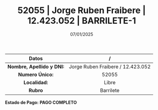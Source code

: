 ﻿---
title: 52055 | Jorge Ruben Fraibere | 12.423.052 | BARRILETE-1
date: 07/01/2025
draft: false
tags: ['libre', 'titular', 'barrilete']
---

|          **Datos**          |  /  |
|:---------------------------:|:---:|
| **Nombre, Apellido y DNI:** | Jorge Ruben Fraibere / 12.423.052 |
|      **Numero Único:**      | 52055 |
|        **Localidad:**       | Libre |
|          **Rubro**          | Barrilete |

**Estado de Pago:** **PAGO COMPLETO**
